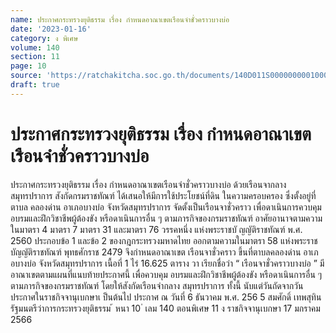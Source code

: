 ```yaml
---
name: ประกาศกระทรวงยุติธรรม เรื่อง กำหนดอาณาเขตเรือนจำชั่วคราวบางบ่อ
date: '2023-01-16'
category: ง พิเศษ
volume: 140
section: 11
page: 10
source: 'https://ratchakitcha.soc.go.th/documents/140D011S0000000001000.pdf'
draft: true
---
```


# ประกาศกระทรวงยุติธรรม เรื่อง กำหนดอาณาเขตเรือนจำชั่วคราวบางบ่อ

ประกาศกระทรวงยุติธรรม เรื่อง กำหนดอาณาเขตเรือนจำชั่วคราวบางบ่อ ด้วยเรือนจากลางสมุทรปราการ สังกัดกรมราชทัณฑ์ ได้เสนอให้มีการใช้ประโยชน์ที่ดิน ในความครอบครอง ซึ่งตั้งอยู่ที่ตาบล คลองด่าน อาเภอบางบ่อ จังหวัดสมุทรปราการ จัดตั้งเป็นเรือนจาชั่วคราว เพื่อดาเนินการควบคุม อบรมและฝึกวิชาชีพผู้ต้องขัง หรือดาเนินการอื่น ๆ ตามภารกิจของกรมราชทัณฑ์ อาศัยอานาจตามความในมาตรา 4 มาตรา 7 มาตรา 31 และมาตรา 76 วรรคหนึ่ง แห่งพระราชบั ญญัติราชทัณฑ์ พ.ศ. 2560 ประกอบข้อ 1 และข้อ 2 ของกฎกระทรวงมหาดไทย ออกตามความในมาตรา 58 แห่งพระราชบัญญัติราชทัณฑ์ พุทธศักราช 2479 จึงกำหนดอาณาเขต เรือนจาชั่วคราว ขึ้นที่ตาบลคลองด่าน อาเภอบางบ่อ จังหวัดสมุทรปราการ เนื้อที่ 1 ไร่ 16.625 ตาราง วา เรียกชื่อว่า “ เรือนจาชั่วคราวบางบ่อ ” มีอาณาเขตตามแผนที่แนบท้ายประกาศนี้ เพื่อควบคุม อบรมและฝึกวิชาชีพผู้ต้องขัง หรือดาเนินการอื่น ๆ ตามภารกิจของกรมราชทัณฑ์ โดยให้สังกัดเรือนจำกลาง สมุทรปราการ ทั้งนี้ นับแต่วันถัดจากวันประกาศในราชกิจจานุเบกษาเ ป็นต้นไป ประกาศ ณ วันที่ 6 ธันวาคม พ.ศ. 256 5 สมศักดิ์ เทพสุทิน รัฐมนตรีว่าการกระทรวงยุติธรรม ้ หนา 10 ่ เลม 140 ตอนพิเศษ 11 ง ราชกิจจานุเบกษา 17 มกราคม 2566

